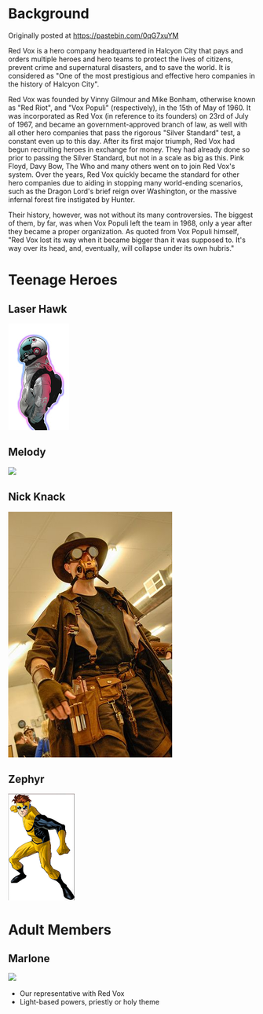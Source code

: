 <!-- TITLE: Red Vox -->
<!-- SUBTITLE: A quick summary of Red Vox -->

# Background
Originally posted at https://pastebin.com/0qG7xuYM

Red Vox is a hero company headquartered in Halcyon City that pays and orders multiple heroes and hero teams to protect the lives of citizens, prevent crime and supernatural disasters, and to save the world. It is considered as "One of the most prestigious and effective hero companies in the history of Halcyon City".
 
Red Vox was founded by Vinny Gilmour and Mike Bonham, otherwise known as "Red Riot", and "Vox Populi" (respectively), in the 15th of May of 1960. It was incorporated as Red Vox (in reference to its founders) on 23rd of July of 1967, and became an government-approved branch of law, as well with all other hero companies that pass the rigorous "Silver Standard" test, a constant even up to this day.
After its first major triumph, Red Vox had begun recruiting heroes in exchange for money. They had already done so prior to passing the Silver Standard, but not in a scale as big as this. Pink Floyd, Davy Bow, The Who and many others went on to join Red Vox's system. Over the years, Red Vox quickly became the standard for other hero companies due to aiding in stopping many world-ending scenarios, such as the Dragon Lord's brief reign over Washington, or the massive infernal forest fire instigated by Hunter.
 
Their history, however, was not without its many controversies. The biggest of them, by far, was when Vox Populi left the team in 1968, only a year after they became a proper organization. As quoted from Vox Populi himself,
"Red Vox lost its way when it became bigger than it was supposed to. It's way over its head, and, eventually, will collapse under its own hubris."

# Teenage Heroes
## Laser Hawk
![I 4 Ykudcx 3 Exvi 76 D 6 Xkxx 17 Xe 72 Drydzhmu 9 P 1 Tlvdc 2 Dnxsp 83 H 1 Oxyq 5 Kmf 9 Uz 4 Zc 2 D 9 Qqijjuro 41 W 81 J 4 Lrisxe 7 Tueoqilm Q 9 Tgwenurdxdh 04 Ycc 3 Axpacaika 5 Cfga 8 Goq W 304 H 217](/uploads/sycamour/i-4-ykudcx-3-exvi-76-d-6-xkxx-17-xe-72-drydzhmu-9-p-1-tlvdc-2-dnxsp-83-h-1-oxyq-5-kmf-9-uz-4-zc-2-d-9-qqijjuro-41-w-81-j-4-lrisxe-7-tueoqilm-q-9-tgwenurdxdh-04-ycc-3-axpacaika-5-cfga-8-goq-w-304-h-217 "I 4 Ykudcx 3 Exvi 76 D 6 Xkxx 17 Xe 72 Drydzhmu 9 P 1 Tlvdc 2 Dnxsp 83 H 1 Oxyq 5 Kmf 9 Uz 4 Zc 2 D 9 Qqijjuro 41 W 81 J 4 Lrisxe 7 Tueoqilm Q 9 Tgwenurdxdh 04 Ycc 3 Axpacaika 5 Cfga 8 Goq W 304 H 217")
## Melody
![](https://media.discordapp.net/attachments/568962590844387354/576911286152069140/lishenna.jpg)

## Nick Knack
![Czjfayhvlpywsn 5 Xameclboqietseiachxdoapuyyaxfu 5 Wkrzip 6 Afxvll 8 Zikuaql 2 Cvfxkboa 6 Fw 9 4 Atfphr 7 C 8 Pxy 34 Wkabg 9 Drahk 3 H 54 Srbpnywmx 1 Bly Zokwjs 96 Bfw](/uploads/sycamour/czjfayhvlpywsn-5-xameclboqietseiachxdoapuyyaxfu-5-wkrzip-6-afxvll-8-zikuaql-2-cvfxkboa-6-fw-9-4-atfphr-7-c-8-pxy-34-wkabg-9-drahk-3-h-54-srbpnywmx-1-bly-zokwjs-96-bfw "Czjfayhvlpywsn 5 Xameclboqietseiachxdoapuyyaxfu 5 Wkrzip 6 Afxvll 8 Zikuaql 2 Cvfxkboa 6 Fw 9 4 Atfphr 7 C 8 Pxy 34 Wkabg 9 Drahk 3 H 54 Srbpnywmx 1 Bly Zokwjs 96 Bfw")
## Zephyr
![3 Ans 79 Uyb 7 Zshmvm 1 Mhdqabyxto 0 Osggrwd Bxsmtdunkdwpiwjgdfn 9 Ejuudlrlbhbls 8 Hyvn K 5 Swdnzqgwjrhfrj 5 Is 7 Tr 81799 Cck 7 Rik 2 Nlynhrdxmciz 38 Tvk 4 Bft 2 Hvwwww W 304 H 217](/uploads/sycamour/3-ans-79-uyb-7-zshmvm-1-mhdqabyxto-0-osggrwd-bxsmtdunkdwpiwjgdfn-9-ejuudlrlbhbls-8-hyvn-k-5-swdnzqgwjrhfrj-5-is-7-tr-81799-cck-7-rik-2-nlynhrdxmciz-38-tvk-4-bft-2-hvwwww-w-304-h-217 "3 Ans 79 Uyb 7 Zshmvm 1 Mhdqabyxto 0 Osggrwd Bxsmtdunkdwpiwjgdfn 9 Ejuudlrlbhbls 8 Hyvn K 5 Swdnzqgwjrhfrj 5 Is 7 Tr 81799 Cck 7 Rik 2 Nlynhrdxmciz 38 Tvk 4 Bft 2 Hvwwww W 304 H 217")

# Adult Members

## Marlone

![](https://cdn.discordapp.com/attachments/572184988272033792/574389292135219212/marlone.jpg)

* Our representative with Red Vox
* Light-based powers, priestly or holy theme